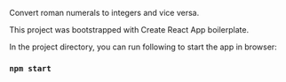 
Convert roman numerals to integers and vice versa. 

This project was bootstrapped with Create React App boilerplate.

In the project directory, you can run following to start the app in browser:

### `npm start`

